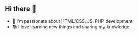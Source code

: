 ## Hi there 👋



- 🌟 I'm passionate about HTML/CSS, JS, PHP development.
- 📚 I love learning new things and sharing my knowledge.
